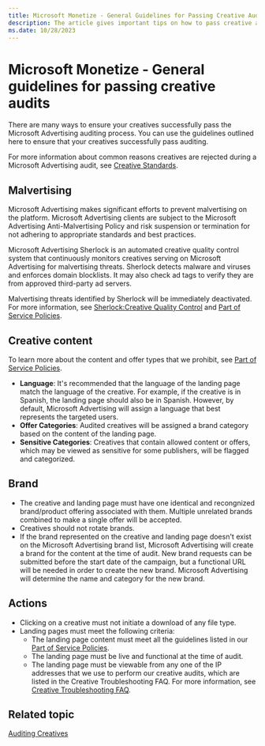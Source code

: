 ```yaml
---
title: Microsoft Monetize - General Guidelines for Passing Creative Audits
description: The article gives important tips on how to pass creative audits successfully. It shares valuable insights and best practices to make sure your creative work meets standards.
ms.date: 10/28/2023
---
```


# Microsoft Monetize - General guidelines for passing creative audits

There are many ways to ensure your creatives successfully pass the Microsoft Advertising auditing process. You can use the guidelines outlined here to ensure that your creatives successfully pass auditing.

For more information about common reasons creatives are rejected during a Microsoft Advertising audit, see [Creative Standards](creative-standards.md).

## Malvertising

Microsoft Advertising makes significant efforts to prevent malvertising on the platform. Microsoft Advertising clients are subject to the Microsoft Advertising Anti-Malvertising Policy and risk suspension or termination for not adhering to appropriate standards and best practices.

Microsoft Advertising Sherlock is an automated creative quality control system that continuously monitors creatives serving on Microsoft Advertising for malvertising threats. Sherlock detects malware and viruses and enforces domain blocklists. It may also check ad tags to verify they are from approved third-party ad servers.

Malvertising threats identified by Sherlock will be immediately deactivated. For more information, see [Sherlock:Creative Quality Control](sherlock-creative-quality-control.md) and [Part of Service Policies](../policies-regulations/index.yml).

## Creative content

To learn more about the content and offer types that we prohibit, see [Part of Service Policies](../policies-regulations/index.yml).

- **Language**: It's recommended that the language of the landing page match the language of the creative. For example, if the creative is in Spanish, the landing page should also be in Spanish. However, by default, Microsoft Advertising will assign a language that best represents the targeted users.
- **Offer Categories**: Audited creatives will be assigned a brand category based on the content of the landing page.
- **Sensitive Categories**: Creatives that contain allowed content or offers, which may be viewed as sensitive for some publishers, will be flagged and categorized.

## Brand

- The creative and landing page must have one identical and recongnized brand/product offering associated with them. Multiple unrelated brands combined to make a single offer will be accepted.
- Creatives should not rotate brands.
- If the brand represented on the creative and landing page doesn't exist on the Microsoft Advertising brand list, Microsoft Advertising will create a brand for the content at the time of audit. New brand requests can be submitted before the start date of the campaign, but a functional URL will be needed in order to create the new brand. Microsoft Advertising will determine the name and category for the new brand.

## Actions

- Clicking on a creative must not initiate a download of any file type.
- Landing pages must meet the following criteria:
  - The landing page content must meet all the guidelines listed in our [Part of Service Policies](../policies-regulations/index.yml).
  - The landing page must be live and functional at the time of audit.
  - The landing page must be viewable from any one of the IP addresses that we use to perform our creative audits, which are listed in the Creative Troubleshooting FAQ. For more information, see [Creative Troubleshooting FAQ](../bidders/creative-troubleshooting-faq.md).

## Related topic

[Auditing Creatives](auditing-creatives.md)
